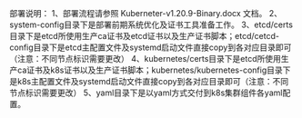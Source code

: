 部署说明：
1、部署流程请参照 Kuberneter-v1.20.9-Binary.docx 文档。
2、system-config目录下是部署前期系统优化及证书工具准备工作。
3、etcd/certs目录下是etcd所使用生产ca证书及etcd证书以及生产证书脚本；etcd/cetcd-config目录下是etcd主配置文件及systemd启动文件直接copy到各对应目录即可（注意：不同节点标识需要更改）
4、kubernetes/certs目录下是etcd所使用生产ca证书及k8s证书以及生产证书脚本；kubernetes/kubernetes-config目录下是k8s主配置文件及systemd启动文件直接copy到各对应目录即可（注意：不同节点标识需要更改）
5、yaml目录下是以yaml方式交付到k8s集群组件各yaml配置。